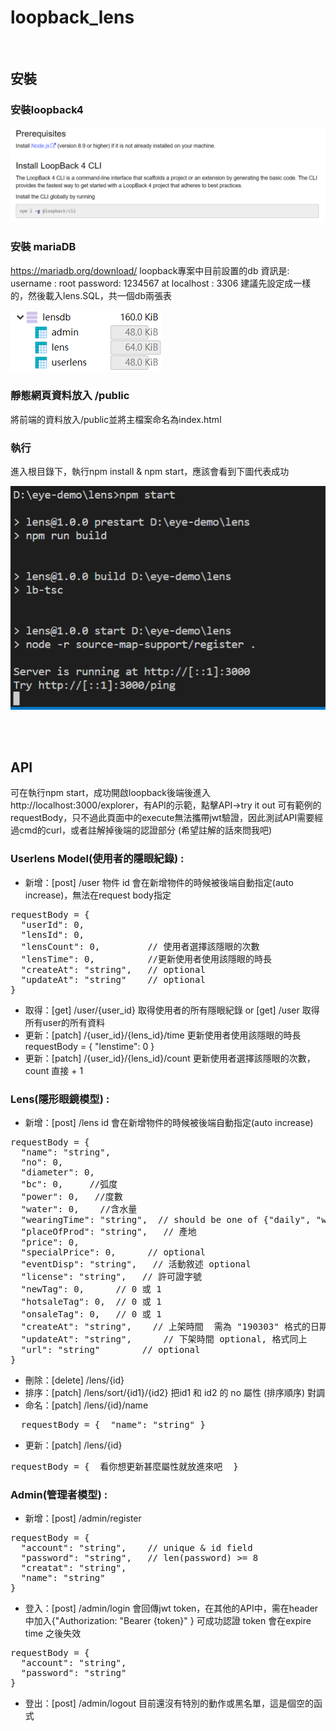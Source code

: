 # loopback_lens
<br>

## 安裝

### 安裝loopback4

 ![loopback4](readme_pic/loopback4.png)

###	安裝 mariaDB
https://mariadb.org/download/
loopback專案中目前設置的db 資訊是:
username : root
password: 1234567
at  localhost : 3306
建議先設定成一樣的，然後載入lens.SQL，共一個db兩張表

 ![db](readme_pic/db.png)


###	靜態網頁資料放入  /public
將前端的資料放入/public並將主檔案命名為index.html


### 執行
進入根目錄下，執行npm install & npm start，應該會看到下圖代表成功

 ![npm](readme_pic/npm.png)





<br>
<br>

## API
可在執行npm start，成功開啟loopback後端後進入 http://localhost:3000/explorer，有API的示範，點擊API→try it out 可有範例的requestBody，只不過此頁面中的execute無法攜帶jwt驗證，因此測試API需要經過cmd的curl，或者註解掉後端的認證部分 (希望註解的話來問我吧)

### Userlens Model(使用者的隱眼紀錄) :

* 新增：[post] /user
  物件 id 會在新增物件的時候被後端自動指定(auto increase)，無法在request body指定
<pre>
requestBody = {
  "userId": 0,
  "lensId": 0,
  "lensCount": 0,         // 使用者選擇該隱眼的次數
  "lensTime": 0,          //更新使用者使用該隱眼的時長
  "createAt": "string",   // optional
  "updateAt": "string"    // optional
}
</pre>

* 取得：[get] /user/{user_id}  取得使用者的所有隱眼紀錄
  or [get] /user  取得所有user的所有資料
* 更新：[patch] /{user_id}/{lens_id}/time
  更新使用者使用該隱眼的時長
requestBody = { "lenstime": 0 }
* 更新：[patch] /{user_id}/{lens_id}/count
更新使用者選擇該隱眼的次數，count 直接 + 1



### Lens(隱形眼鏡模型) :
* 新增：[post] /lens
  id 會在新增物件的時候被後端自動指定(auto increase)
<pre>
requestBody = {
  "name": "string",
  "no": 0,
  "diameter": 0,
  "bc": 0,     //弧度
  "power": 0,   //度數
  "water": 0,    //含水量
  "wearingTime": "string",  // should be one of {"daily", "weekly", "monthly", "annually"}
  "placeOfProd": "string",   // 產地
  "price": 0,
  "specialPrice": 0,      // optional
  "eventDisp": "string",   // 活動敘述 optional
  "license": "string",   // 許可證字號
  "newTag": 0,      // 0 或 1
  "hotsaleTag": 0,  // 0 或 1
  "onsaleTag": 0,   // 0 或 1
  "createAt": "string",    // 上架時間  需為 "190303" 格式的日期字串
  "updateAt": "string",      // 下架時間 optional, 格式同上
  "url": "string"        // optional
}
</pre>

* 刪除：[delete] /lens/{id}
* 排序：[patch]  /lens/sort/{id1}/{id2}
  把id1 和 id2 的 no 屬性 (排序順序) 對調
* 命名：[patch]  /lens/{id}/name
<pre>
  requestBody = {  "name": "string" }
</pre>
* 更新：[patch]  /lens/{id}
<pre>
requestBody = {  看你想更新甚麼屬性就放進來吧  }
</pre>


### Admin(管理者模型) :
* 新增：[post] /admin/register
<pre>
requestBody = {
  "account": "string",    // unique & id field
  "password": "string",   // len(password) >= 8
  "creatat": "string",
  "name": "string"
}
</pre>
* 登入：[post] /admin/login
會回傳jwt token，在其他的API中，需在header中加入{"Authorization: "Bearer {token}" } 可成功認證
token 會在expire time 之後失效
<pre>
requestBody = {
  "account": "string",
  "password": "string"
}
</pre>
* 登出：[post] /admin/logout
目前還沒有特別的動作或黑名單，這是個空的函式
